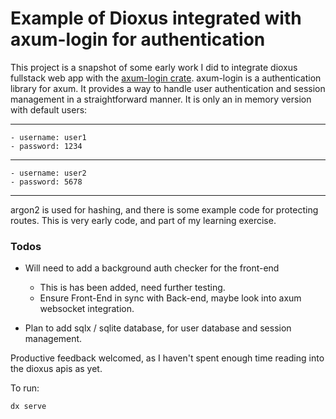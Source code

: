 # Example of Dioxus integrated with axum-login for authentication

This project is a snapshot of some early work I did to integrate dioxus fullstack web app with the [axum-login crate](https://github.com/maxcountryman/axum-login).
axum-login is a authentication library for axum. It provides a way to handle user authentication and session management in a straightforward manner.
It is only an in memory version with default users:

---
    - username: user1
    - password: 1234
---
    - username: user2
    - password: 5678
---

argon2 is used for hashing, and there is some example code for protecting routes. This is very early code, and part of my learning exercise.

### Todos

- Will need to add a background auth checker for the front-end
  - This is has been added, need further testing.
  - Ensure Front-End in sync with Back-end, maybe look into axum websocket integration.

- Plan to add sqlx / sqlite database, for user database and session management.

Productive feedback welcomed, as I haven't spent enough time reading into the dioxus apis as yet.

To run:

```bash
dx serve
```

